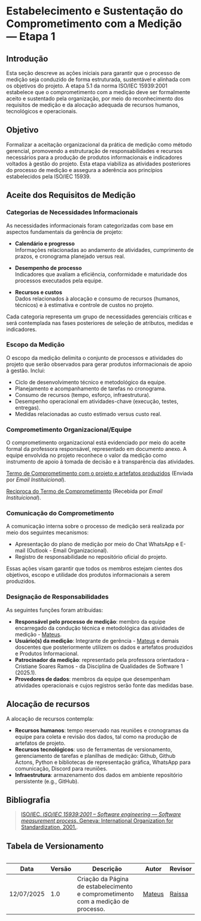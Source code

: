 # Estabelecimento e Sustentação do Comprometimento com a Medição — Etapa 1

## Introdução

Esta seção descreve as ações iniciais para garantir que o processo de medição seja conduzido de forma estruturada, sustentável e alinhada com os objetivos do projeto. A etapa 5.1 da norma ISO/IEC 15939:2001 estabelece que o comprometimento com a medição deve ser formalmente aceito e sustentado pela organização, por meio do reconhecimento dos requisitos de medição e da alocação adequada de recursos humanos, tecnológicos e operacionais.

## Objetivo

Formalizar a aceitação organizacional da prática de medição como método gerencial, promovendo a estruturação de responsabilidades e recursos necessários para a produção de produtos informacionais e indicadores voltados à gestão do projeto. Esta etapa viabiliza as atividades posteriores do processo de medição e assegura a aderência aos princípios estabelecidos pela ISO/IEC 15939.

## Aceite dos Requisitos de Medição

### Categorias de Necessidades Informacionais

As necessidades informacionais foram categorizadas com base em aspectos fundamentais da gerência de projeto:

- **Calendário e progresso**  
  Informações relacionadas ao andamento de atividades, cumprimento de prazos, e cronograma planejado versus real.

- **Desempenho de processo**  
  Indicadores que avaliam a eficiência, conformidade e maturidade dos processos executados pela equipe.

- **Recursos e custos**  
  Dados relacionados à alocação e consumo de recursos (humanos, técnicos) e à estimativa e controle de custos no projeto.

Cada categoria representa um grupo de necessidades gerenciais críticas e será contemplada nas fases posteriores de seleção de atributos, medidas e indicadores.

### Escopo da Medição

O escopo da medição delimita o conjunto de processos e atividades do projeto que serão observados para gerar produtos informacionais de apoio à gestão. Inclui:

- Ciclo de desenvolvimento técnico e metodológico da equipe.
- Planejamento e acompanhamento de tarefas no cronograma.
- Consumo de recursos (tempo, esforço, infraestrutura).
- Desempenho operacional em atividades-chave (execução, testes, entregas).
- Medidas relacionadas ao custo estimado versus custo real.

### Comprometimento Organizacional/Equipe

O comprometimento organizacional está evidenciado por meio do aceite formal da professora responsável, representado em documento anexo. A equipe envolvida no projeto reconhece o valor da medição como instrumento de apoio à tomada de decisão e à transparência das atividades.

[Termo de Comprometimento com o projeto e artefatos produzidos](../assets/pdfs/termo-de-comprometimento.pdf) (Enviada por *Email Instituicional*).

[Reciproca do Termo de Comprometimento](../assets/pdfs/reciproca-termo-consentimento.pdf) (Recebida por *Email Instituicional*).

### Comunicação do Comprometimento

A comunicação interna sobre o processo de medição será realizada por meio dos seguintes mecanismos:

- Apresentação do plano de medição por meio do Chat WhatsApp e E-mail (Outlook - Email Organizacional).
- Registro de responsabilidade no repositório oficial do projeto.

Essas ações visam garantir que todos os membros estejam cientes dos objetivos, escopo e utilidade dos produtos informacionais a serem produzidos.

### Designação de Responsabilidades

As seguintes funções foram atribuídas:

- **Responsável pelo processo de medição**: membro da equipe encarregado da condução técnica e metodológica das atividades de medição -  [Mateus](https://github.com/MVConsorte).
- **Usuário(s) da medição**: Integrante de gerência - [Mateus](https://github.com/MVConsorte) e demais doscentes que posteriormente utilizem os dados e artefatos produzidos e Produtos Informacional.
- **Patrocinador da medição**: representado pela professora orientadora - Cristiane Soares Ramos - da Disciplina de Qualidades de Software 1 (2025.1).
- **Provedores de dados**: membros da equipe que desempenham atividades operacionais e cujos registros serão fonte das medidas base.

## Alocação de recursos

A alocação de recursos contempla:

- **Recursos humanos**: tempo reservado nas reuniões e cronogramas da equipe para coleta e revisão dos dados, tal como na produção de artefatos de projeto.
- **Recursos tecnológicos**: uso de ferramentas de versionamento, gerenciamento de tarefas e planilhas de medição: Github, Github Actons, Python e bibliotecas de representação gráfica, WhatsApp para comunicação, Discord para reuniões.
- **Infraestrutura**: armazenamento dos dados em ambiente repositório persistente (e.g., GitHub).

## Bibliografia

> [ISO/IEC. *ISO/IEC 15939:2001 – Software engineering — Software measurement process*. Geneva: International Organization for Standardization, 2001.](../assets/pdfs/iso-15939.pdf).


## Tabela de Versionamento

<div style="overflow-x:auto">

<table>
  <thead>
    <tr>
      <th>Data</th>
      <th>Versão</th>
      <th>Descrição</th>
      <th>Autor</th>
      <th>Revisor</th>
    </tr>
  </thead>
  <tbody>
    <tr>
      <td>12/07/2025</td>
      <td>1.0</td>
      <td>Criação da Página  de estabelecimento e comprometimento com a medição de processo.</td>
      <td><a href="https://github.com/MVConsorte">Mateus</a></td>
      <td><a href="https://github.com/RaissaAndradeS">Raissa</a></td>
    </tr>
  </tbody>
</table>

</div>